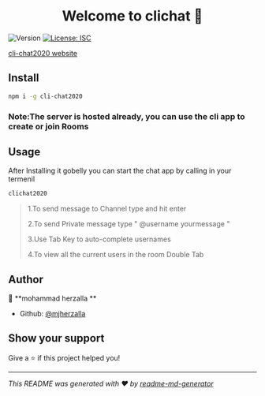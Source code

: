 <h1 align="center">Welcome to clichat 👋</h1>
<p>
  <img alt="Version" src="https://img.shields.io/badge/version-1.3.7-blue.svg?cacheSeconds=2592000" />
  <a href="#" target="_blank">
    <img alt="License: ISC" src="https://img.shields.io/badge/License-ISC-yellow.svg" />
  </a>
</p>

 <a href="https://cli-chat2020.web.app/" target="_blank">
    cli-chat2020 website
  </a>

## Install

```sh
npm i -g cli-chat2020
```
### Note:The server is hosted already, you can use the cli app to create or join Rooms 
## Usage
After Installing it gobelly  you can start the  chat app by calling in your termenil  
```sh
clichat2020 
```
>
>1.To send message to Channel type and hit enter
>
>
>2.To send Private message type " @username yourmessage "
>
>
>3.Use Tab Key to auto-complete usernames
>
>
>4.To view all the current users in the room Double Tab 
>
 

## Author

👤 **mohammad herzalla **

* Github: [@mjherzalla](https://github.com/mjherzalla)

## Show your support

Give a ⭐️ if this project helped you!

***
_This README was generated with ❤️ by [readme-md-generator](https://github.com/kefranabg/readme-md-generator)_